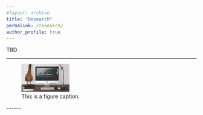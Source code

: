 ```yaml
---
#layout: archive
title: "Research"
permalink: /research/
author_profile: true
---
```



TBD.

------
<figure>
  <img src="/images/foo-bar-identity.jpg" width=30% height=30% alt="this is a placeholder image">
  <figcaption>This is a figure caption.</figcaption>
</figure>
------